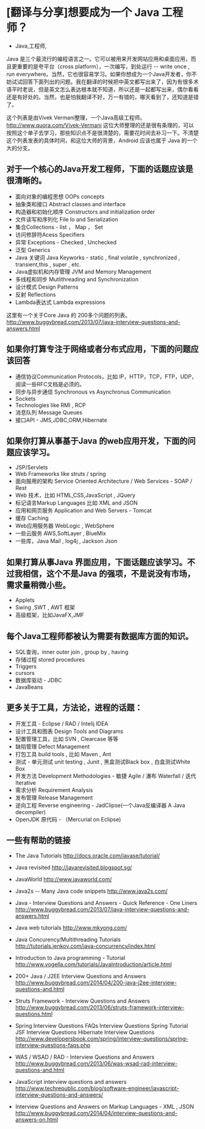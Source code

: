 # [翻译与分享]想要成为一个 Java 工程师？
- Java,工程师,

Java 是三个最流行的编程语言之一。它可以被用来开发网站应用和桌面应用，而且更重要的是夸平台（cross platform），一次编写，到处运行 -- write once , run everywhere。当然，它也很容易学习。如果你想成为一个Java开发者，你不妨试试回答下面列出的问题。我在翻译的时候把中英文都写出来了，因为有很多术语平时老说，但是英文怎么表达根本就不知道，所以还是一起都写出来，偶尔看看还是有好处的。当然，也是怕我翻译不好，万一有错的，哪天看到了，还知道是错了。


这个列表是由Vivek Vermani整理，一个Java高级工程师。<http://www.quora.com/Vivek-Vermani> 这位大师整理的还是很有条理的，可以按照这个单子去学习，那些知识点不是很清楚的，需要花时间去补习一下。不清楚这个列表发表的具体时间，和这位大师的背景，Android 应该也属于 Java 的一个大的分支。

## 对于一个核心的Java开发工程师，下面的话题应该是很清晰的。

- 面向对象的编程思想 OOPs concepts
- 抽象类和接口 Abstract classes and interface
- 构造器和初始化顺序 Constructors and initialization order
- 文件读写和序列化 File Io and Serialization
- 集合Collections - list ， Map ， Set
- 访问修辞符Acess Specifiers
- 异常 Exceptions - Checked , Unchecked
- 泛型 Generics
- Java 关键词 Java Keyworks - static , final volatile , synchronized , transient,this , super , etc.
- Java虚拟机和内存管理 JVM and Memory Management
- 多线程和同步 Mutlithreading and Synchronization
- 设计模式 Design Patterns
- 反射 Reflections
- Lambda表达式 Lambda expressions

这里有一个关于Core Java 的 200多个问题的列表。http://www.buggybread.com/2013/07/java-interview-questions-and-answers.html

## 如果你打算专注于网络或者分布式应用，下面的问题应该回答

- 通信协议Communication Protocols，比如 IP，HTTP，TCP，FTP，UDP，阅读一些RFC文档是必须的。
- 同步与异步通信 Synchronous vs Asynchronus Communication
- Sockets
- Technologies like RMI , RCP
- 消息队列 Message Queues
- 接口API - JMS,JDBC,ORM,Hibernate

## 如果你打算从事基于Java 的web应用开发，下面的问题应该学习。

- JSP/Servlets
- Web Frameworks like struts / spring
- 面向服用的架构 Service Oriented Architecture / Web Services - SOAP / Rest
- Web 技术，比如 HTML,CSS,JavaScript , JQuery 
- 标记语言Markup Languages 比如 XML and JSON 
- 应用和网页服务 Application and Web Servers - Tomcat
- 缓存 Caching
- Web应用服务器 WebLogic , WebSphere
- 一些云服务 AWS,SoftLayer , BlueMix
- 一些库，Java Mail , log4j , Jackson Json

## 如果打算从事Java 界面应用，下面话题应该学习。不过我相信，这个不是Java 的强项，不是说没有市场，需求量稍微小些。

- Applets
- Swing ,SWT , AWT 框架
- 高级框架，比如JavaFX,JMF


## 每个Java工程师都被认为需要有数据库方面的知识。

- SQL查询，inner outer join , group by , having
- 存储过程 stored procedures
- Triggers
- cursors
- 数据库驱动 - JDBC
- JavaBeans

## 更多关于工具，方法论，进程的话题：

- 开发工具 - Eclipse / RAD / Intelij IDEA
- 设计工具和图表 Design Tools and Diagrams 
- 配置管理工具，比如 SVN , Clearcase 等等
- 缺陷管理 Defect Management
- 打包工具 build tools , 比如 Maven , Ant
- 测试 - 单元测试 unit testing , Junit , 黑盒测试Black box , 白盒测试White Box 
- 开发方法 Development Methodologies - 敏捷 Agile / 瀑布 Waterfall / 迭代 Iterative
- 需求分析 Requirement Analysis
- 发布管理 Release Management
- 逆向工程 Reverse engineering - JadClipse(一个Java反编译器 A Java decompiler)
- OpenJDK 原代码 - （Mercurial on Eclipse)

## 一些有帮助的链接

 - The Java Tutorials
http://docs.oracle.com/javase/tutorial/

 - Java revisited
http://javarevisited.blogspot.sg/

 - JavaWorld
http://www.javaworld.com/

 - Java2s -- Many Java code snippets
http://www.java2s.com/

 - Java - Interview Questions and Answers - Quick Reference - One Liners
http://www.buggybread.com/2013/07/java-interview-questions-and-answers.html

 - Java web tutorials
http://www.mkyong.com/

 - Java Concurency/Multithreading Tutorials
http://tutorials.jenkov.com/java-concurrency/index.html

 - Introduction to Java programming - Tutorial
http://www.vogella.com/tutorials/JavaIntroduction/article.html

 - 200+ Java / J2EE Interview Questions and Answers
http://www.buggybread.com/2014/04/200-java-j2ee-interview-questions-and.html

 - Struts Framework - Interview Questions and Answers
http://www.buggybread.com/2013/06/struts-framework-interview-questions.html

 - Spring Interview Questions FAQs Interview Questions Spring Tutorial JSF Interview Questions Hibernate Interview Questions
http://www.developersbook.com/spring/interview-questions/spring-interview-questions-faqs.php

 - WAS / WSAD / RAD - Interview Questions and Answers
http://www.buggybread.com/2013/06/was-wsad-rad-interview-questions-and.html

 - JavaScript interview questions and answers
http://www.techrepublic.com/blog/software-engineer/javascript-interview-questions-and-answers/

 - Interview Questions and Answers on Markup Languages - XML , JSON
http://www.buggybread.com/2014/04/interview-questions-and-answers-on.html